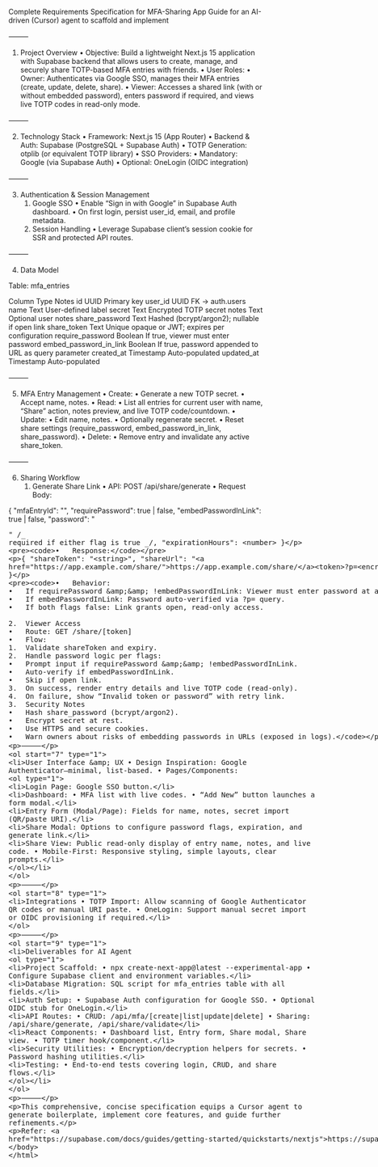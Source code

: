 Complete Requirements Specification for MFA-Sharing App
Guide for an AI-driven (Cursor) agent to scaffold and implement

⸻

1. Project Overview
   • Objective: Build a lightweight Next.js 15 application with Supabase backend that allows users to create, manage, and securely share TOTP-based MFA entries with friends.
   • User Roles:
   • Owner: Authenticates via Google SSO, manages their MFA entries (create, update, delete, share).
   • Viewer: Accesses a shared link (with or without embedded password), enters password if required, and views live TOTP codes in read-only mode.

⸻

2. Technology Stack
   • Framework: Next.js 15 (App Router)
   • Backend & Auth: Supabase (PostgreSQL + Supabase Auth)
   • TOTP Generation: otplib (or equivalent TOTP library)
   • SSO Providers:
   • Mandatory: Google (via Supabase Auth)
   • Optional: OneLogin (OIDC integration)

⸻

3. Authentication & Session Management
   1. Google SSO
      • Enable “Sign in with Google” in Supabase Auth dashboard.
      • On first login, persist user_id, email, and profile metadata.
   2. Session Handling
      • Leverage Supabase client’s session cookie for SSR and protected API routes.

⸻

4. Data Model

Table: mfa_entries

Column Type Notes
id UUID Primary key
user_id UUID FK → auth.users
name Text User-defined label
secret Text Encrypted TOTP secret
notes Text Optional user notes
share_password Text Hashed (bcrypt/argon2); nullable if open link
share_token Text Unique opaque or JWT; expires per configuration
require_password Boolean If true, viewer must enter password
embed_password_in_link Boolean If true, password appended to URL as query parameter
created_at Timestamp Auto-populated
updated_at Timestamp Auto-populated

⸻

5. MFA Entry Management
   • Create:
   • Generate a new TOTP secret.
   • Accept name, notes.
   • Read:
   • List all entries for current user with name, “Share” action, notes preview, and live TOTP code/countdown.
   • Update:
   • Edit name, notes.
   • Optionally regenerate secret.
   • Reset share settings (require_password, embed_password_in_link, share_password).
   • Delete:
   • Remove entry and invalidate any active share_token.

⸻

6. Sharing Workflow
   1. Generate Share Link
      • API: POST /api/share/generate
      • Request Body:

{
"mfaEntryId": "<UUID>",
"requirePassword": true | false,
"embedPasswordInLink": true | false,
"password": "<plaintext>" /_ required if either flag is true _/,
"expirationHours": <number>
}

    •	Response:

{
"shareToken": "<string>",
"shareUrl": "https://app.example.com/share/<token>?p=<encryptedPwd>"
}

    •	Behavior:
    •	If requirePassword && !embedPasswordInLink: Viewer must enter password at access.
    •	If embedPasswordInLink: Password auto-verified via ?p= query.
    •	If both flags false: Link grants open, read-only access.

    2.	Viewer Access
    •	Route: GET /share/[token]
    •	Flow:
    1.	Validate shareToken and expiry.
    2.	Handle password logic per flags:
    •	Prompt input if requirePassword && !embedPasswordInLink.
    •	Auto-verify if embedPasswordInLink.
    •	Skip if open link.
    3.	On success, render entry details and live TOTP code (read-only).
    4.	On failure, show “Invalid token or password” with retry link.
    3.	Security Notes
    •	Hash share_password (bcrypt/argon2).
    •	Encrypt secret at rest.
    •	Use HTTPS and secure cookies.
    •	Warn owners about risks of embedding passwords in URLs (exposed in logs).

⸻

7. User Interface & UX
   • Design Inspiration: Google Authenticator—minimal, list-based.
   • Pages/Components:
   1. Login Page: Google SSO button.
   2. Dashboard:
      • MFA list with live codes.
      • “Add New” button launches a form modal.
   3. Entry Form (Modal/Page): Fields for name, notes, secret import (QR/paste URI).
   4. Share Modal: Options to configure password flags, expiration, and generate link.
   5. Share View: Public read-only display of entry name, notes, and live code.
      • Mobile-First: Responsive styling, simple layouts, clear prompts.

⸻

8. Integrations
   • TOTP Import: Allow scanning of Google Authenticator QR codes or manual URI paste.
   • OneLogin: Support manual secret import or OIDC provisioning if required.

⸻

9. Deliverables for AI Agent
   1. Project Scaffold:
      • npx create-next-app@latest --experimental-app
      • Configure Supabase client and environment variables.
   2. Database Migration: SQL script for mfa_entries table with all fields.
   3. Auth Setup:
      • Supabase Auth configuration for Google SSO.
      • Optional OIDC stub for OneLogin.
   4. API Routes:
      • CRUD: /api/mfa/[create|list|update|delete]
      • Sharing: /api/share/generate, /api/share/validate
   5. React Components:
      • Dashboard list, Entry form, Share modal, Share view.
      • TOTP timer hook/component.
   6. Security Utilities:
      • Encryption/decryption helpers for secrets.
      • Password hashing utilities.
   7. Testing:
      • End-to-end tests covering login, CRUD, and share flows.

⸻

This comprehensive, concise specification equips a Cursor agent to generate boilerplate, implement core features, and guide further refinements.

Refer: https://supabase.com/docs/guides/getting-started/quickstarts/nextjs
